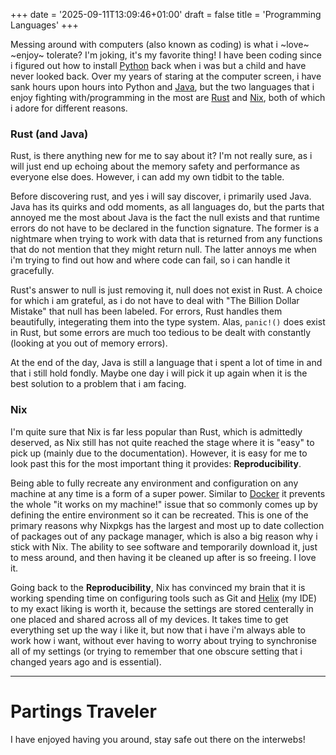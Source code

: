 +++
date = '2025-09-11T13:09:46+01:00'
draft = false
title = 'Programming Languages'
+++

Messing around with computers (also known as coding) is what i ~love~ ~enjoy~ tolerate? I'm joking, it's my favorite thing! I have been coding since i figured out how to install [Python](https://www.python.org/) back when i was but a child and have never looked back. Over my years of staring at the computer screen, i have sank hours upon hours into Python and [Java](https://dev.java/learn/), but the two languages that i enjoy fighting with/programming in the most are [Rust](https://www.rust-lang.org/) and [Nix](https://nixos.org/), both of which i adore for different reasons.

### Rust (and Java)

Rust, is there anything new for me to say about it? I'm not really sure, as i will just end up echoing about the memory safety and performance as everyone else does. However, i can add my own tidbit to the table.

Before discovering rust, and yes i will say discover, i primarily used Java. Java has its quirks and odd moments, as all languages do, but the parts that annoyed me the most about Java is the fact the null exists and that runtime errors do not have to be declared in the function signature. The former is a nightmare when trying to work with data that is returned from any functions that do not mention that they might return null. The latter annoys me when i'm trying to find out how and where code can fail, so i can handle it gracefully.

Rust's answer to null is just removing it, null does not exist in Rust. A choice for which i am grateful, as i do not have to deal with "The Billion Dollar Mistake" that null has been labeled. For errors, Rust handles them beautifully, integerating them into the type system. Alas, `panic!()` does exist in Rust, but some errors are much too tedious to be dealt with constantly (looking at you out of memory errors).

At the end of the day, Java is still a language that i spent a lot of time in and that i still hold fondly. Maybe one day i will pick it up again when it is the best solution to a problem that i am facing.

### Nix

I'm quite sure that Nix is far less popular than Rust, which is admittedly deserved, as Nix still has not quite reached the stage where it is "easy" to pick up (mainly due to the documentation). However, it is easy for me to look past this for the most important thing it provides: **Reproducibility**.

Being able to fully recreate any environment and configuration on any machine at any time is a form of a super power. Similar to [Docker](https://www.docker.com/) it prevents the whole "it works on my machine!" issue that so commonly comes up by defining the entire environment so it can be recreated. This is one of the primary reasons why Nixpkgs has the largest and most up to date collection of packages out of any package manager, which is also a big reason why i stick with Nix. The ability to see software and temporarily download it, just to mess around, and then having it be cleaned up after is so freeing. I love it.

Going back to the **Reproducibility**, Nix has convinced my brain that it is working spending time on configuring tools such as Git and [Helix](https://helix-editor.com/) (my IDE) to my exact liking is worth it, because the settings are stored centerally in one placed and shared across all of my devices. It takes time to get everything set up the way i like it, but now that i have i'm always able to work how i want, without ever having to worry about trying to synchronise all of my settings (or trying to remember that one obscure setting that i changed years ago and is essential).

* * *

Partings Traveler
=================

I have enjoyed having you around, stay safe out there on the interwebs!
